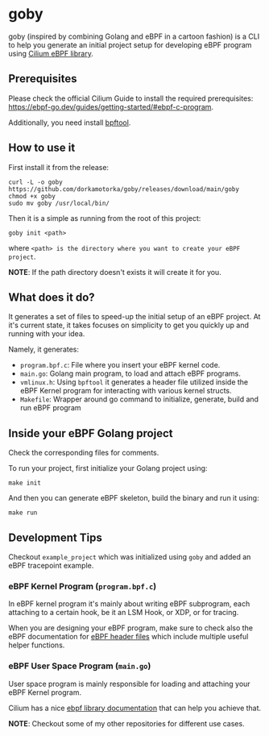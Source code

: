 # goby

goby (inspired by combining Golang and eBPF in a cartoon fashion) is a CLI to help you generate an initial project setup for developing eBPF program using [Cilium eBPF library](https://github.com/cilium/ebpf).

## Prerequisites

Please check the official Cilium Guide to install the required prerequisites: https://ebpf-go.dev/guides/getting-started/#ebpf-c-program.

Additionally, you need install [bpftool](https://github.com/libbpf/bpftool).

## How to use it

First install it from the release:
```
curl -L -o goby https://github.com/dorkamotorka/goby/releases/download/main/goby
chmod +x goby
sudo mv goby /usr/local/bin/
```

Then it is a simple as running from the root of this project:
```
goby init <path> 
```
where `<path> is the directory where you want to create your eBPF project`.

**NOTE**: If the path directory doesn't exists it will create it for you.

## What does it do?

It generates a set of files to speed-up the initial setup of an eBPF project. At it's current state, it takes focuses on simplicity to get you quickly up and running with your idea. 

Namely, it generates:

- `program.bpf.c`: File where you insert your eBPF kernel code.
- `main.go`: Golang main program, to load and attach eBPF programs.
- `vmlinux.h`: Using `bpftool` it generates a header file utilized inside the eBPF Kernel program for interacting with various kernel structs.
- `Makefile`: Wrapper around go command to initialize, generate, build and run eBPF program

## Inside your eBPF Golang project

Check the corresponding files for comments.

To run your project, first initialize your Golang project using:
```
make init
```

And then you can generate eBPF skeleton, build the binary and run it using:
```
make run
```

## Development Tips

Checkout `example_project` which was initialized using `goby` and added an eBPF tracepoint example.

### eBPF Kernel Program (`program.bpf.c`)

In eBPF kernel program it's mainly about writing eBPF subprogram, each attaching to a certain hook, be it an LSM Hook, or XDP, or for tracing.

When you are designing your eBPF program, make sure to check also the eBPF documentation for [eBPF header files](https://docs.ebpf.io/ebpf-library/libbpf/ebpf/) which include multiple useful helper functions.

### eBPF User Space Program (`main.go`)

User space program is mainly responsible for loading and attaching your eBPF Kernel program.

Cilium has a nice [ebpf library documentation](https://pkg.go.dev/github.com/cilium/ebpf) that can help you achieve that. 

**NOTE**: Checkout some of my other repositories for different use cases.
